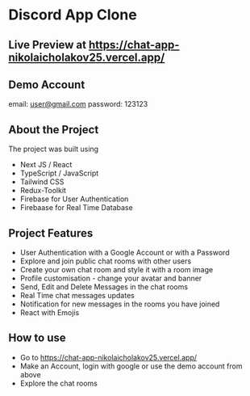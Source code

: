 # Discord App Clone

## Live Preview at https://chat-app-nikolaicholakov25.vercel.app/

## Demo Account

email: user@gmail.com
password: 123123

## About the Project

The project was built using

- Next JS / React
- TypeScript / JavaScript
- Tailwind CSS
- Redux-Toolkit
- Firebase for User Authentication
- Firebaase for Real Time Database

## Project Features

- User Authentication with a Google Account or with a Password
- Explore and join public chat rooms with other users
- Create your own chat room and style it with a room image
- Profile customisation - change your avatar and banner
- Send, Edit and Delete Messages in the chat rooms
- Real Time chat messages updates
- Notification for new messages in the rooms you have joined
- React with Emojis

## How to use

- Go to https://chat-app-nikolaicholakov25.vercel.app/
- Make an Account, login with google or use the demo account from above
- Explore the chat rooms
